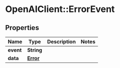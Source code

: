 # OpenAIClient::ErrorEvent

## Properties
Name | Type | Description | Notes
------------ | ------------- | ------------- | -------------
**event** | **String** |  | 
**data** | [**Error**](Error.md) |  | 

